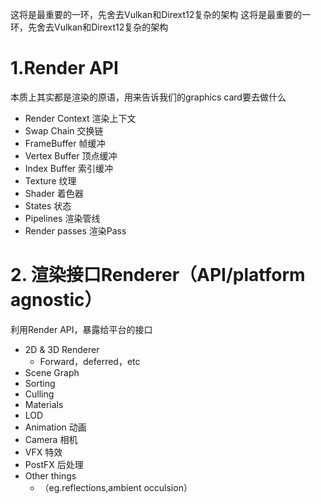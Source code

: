 这将是最重要的一环，先舍去Vulkan和Dirext12复杂的架构
这将是最重要的一环，先舍去Vulkan和Dirext12复杂的架构
# 1.Render API
本质上其实都是渲染的原语，用来告诉我们的graphics card要去做什么 
+ Render Context 渲染上下文
+ Swap Chain 交换链
+ FrameBuffer 帧缓冲
+ Vertex Buffer 顶点缓冲
+ Index Buffer 索引缓冲
+ Texture 纹理
+ Shader 着色器
+ States 状态
+ Pipelines 渲染管线
+ Render passes 渲染Pass

# 2. 渲染接口Renderer（API/platform agnostic） 
利用Render API，暴露给平台的接口
+ 2D & 3D Renderer
	+ Forward，deferred，etc
+ Scene Graph
+ Sorting
+ Culling
+ Materials
+ LOD 
+ Animation 动画
+ Camera 相机
+ VFX 特效
+ PostFX 后处理
+ Other things
	+ （eg.reflections,ambient occulsion）